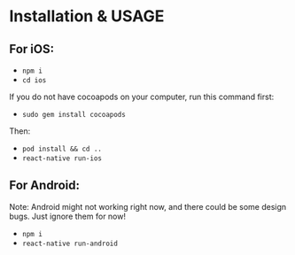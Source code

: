 # Installation & USAGE

## For iOS:

* `npm i`
* `cd ios`

If you do not have cocoapods on your computer, run this command first: 
* `sudo gem install cocoapods`

Then: 
* `pod install && cd ..`
* `react-native run-ios`


## For Android:

Note: Android might not working right now, and there could be some design bugs. Just ignore them for now!
* `npm i`
* `react-native run-android`
